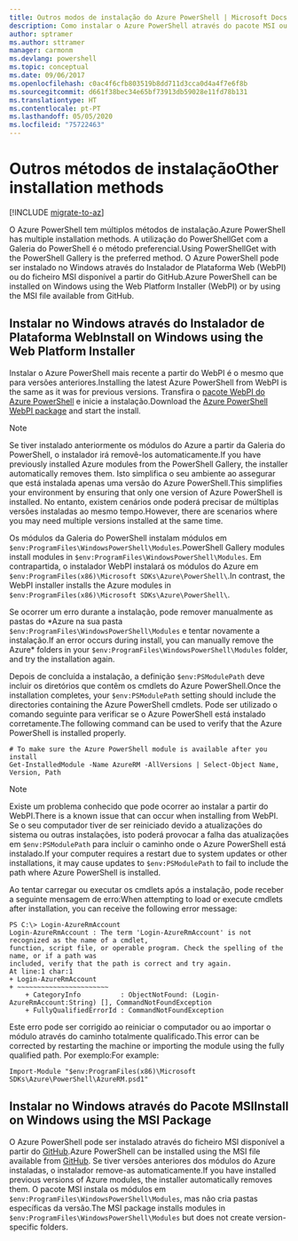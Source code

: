 ```yaml
---
title: Outros modos de instalação do Azure PowerShell | Microsoft Docs
description: Como instalar o Azure PowerShell através do pacote MSI ou do Instalador de Plataforma Web.
author: sptramer
ms.author: sttramer
manager: carmonm
ms.devlang: powershell
ms.topic: conceptual
ms.date: 09/06/2017
ms.openlocfilehash: c0ac4f6cfb803519b8dd711d3cca0d4a4f7e6f8b
ms.sourcegitcommit: d661f38bec34e65bf73913db59028e11fd78b131
ms.translationtype: HT
ms.contentlocale: pt-PT
ms.lasthandoff: 05/05/2020
ms.locfileid: "75722463"
---
```

# <a name="other-installation-methods"></a><span data-ttu-id="85f04-103">Outros métodos de instalação</span><span class="sxs-lookup"><span data-stu-id="85f04-103">Other installation methods</span></span>

[!INCLUDE [migrate-to-az](../includes/migrate-to-az.md)]

<span data-ttu-id="85f04-104">O Azure PowerShell tem múltiplos métodos de instalação.</span><span class="sxs-lookup"><span data-stu-id="85f04-104">Azure PowerShell has multiple installation methods.</span></span> <span data-ttu-id="85f04-105">A utilização do PowerShellGet com a Galeria do PowerShell é o método preferencial.</span><span class="sxs-lookup"><span data-stu-id="85f04-105">Using PowerShellGet with the PowerShell Gallery is the preferred method.</span></span> <span data-ttu-id="85f04-106">O Azure PowerShell pode ser instalado no Windows através do Instalador de Plataforma Web (WebPI) ou do ficheiro MSI disponível a partir do GitHub.</span><span class="sxs-lookup"><span data-stu-id="85f04-106">Azure PowerShell can be installed on Windows using the Web Platform Installer (WebPI) or by using the MSI file available from GitHub.</span></span>

## <a name="install-on-windows-using-the-web-platform-installer"></a><span data-ttu-id="85f04-107">Instalar no Windows através do Instalador de Plataforma Web</span><span class="sxs-lookup"><span data-stu-id="85f04-107">Install on Windows using the Web Platform Installer</span></span>

<span data-ttu-id="85f04-108">Instalar o Azure PowerShell mais recente a partir do WebPI é o mesmo que para versões anteriores.</span><span class="sxs-lookup"><span data-stu-id="85f04-108">Installing the latest Azure PowerShell from WebPI is the same as it was for previous versions.</span></span>
<span data-ttu-id="85f04-109">Transfira o [pacote WebPI do Azure PowerShell](https://aka.ms/webpi-azps) e inicie a instalação.</span><span class="sxs-lookup"><span data-stu-id="85f04-109">Download the [Azure PowerShell WebPI package](https://aka.ms/webpi-azps) and start the install.</span></span>

> [!NOTE]
> <span data-ttu-id="85f04-110">Se tiver instalado anteriormente os módulos do Azure a partir da Galeria do PowerShell, o instalador irá removê-los automaticamente.</span><span class="sxs-lookup"><span data-stu-id="85f04-110">If you have previously installed Azure modules from the PowerShell Gallery, the installer automatically removes them.</span></span> <span data-ttu-id="85f04-111">Isto simplifica o seu ambiente ao assegurar que está instalada apenas uma versão do Azure PowerShell.</span><span class="sxs-lookup"><span data-stu-id="85f04-111">This simplifies your environment by ensuring that only one version of Azure PowerShell is installed.</span></span> <span data-ttu-id="85f04-112">No entanto, existem cenários onde poderá precisar de múltiplas versões instaladas ao mesmo tempo.</span><span class="sxs-lookup"><span data-stu-id="85f04-112">However, there are scenarios where you may need multiple versions installed at the same time.</span></span>
>
> <span data-ttu-id="85f04-113">Os módulos da Galeria do PowerShell instalam módulos em `$env:ProgramFiles\WindowsPowerShell\Modules`.</span><span class="sxs-lookup"><span data-stu-id="85f04-113">PowerShell Gallery modules install modules in `$env:ProgramFiles\WindowsPowerShell\Modules`.</span></span> <span data-ttu-id="85f04-114">Em contrapartida, o instalador WebPI instalará os módulos do Azure em `$env:ProgramFiles(x86)\Microsoft SDKs\Azure\PowerShell\`.</span><span class="sxs-lookup"><span data-stu-id="85f04-114">In contrast, the WebPI installer installs the Azure modules in `$env:ProgramFiles(x86)\Microsoft SDKs\Azure\PowerShell\`.</span></span>
>
> <span data-ttu-id="85f04-115">Se ocorrer um erro durante a instalação, pode remover manualmente as pastas do \*Azure na sua pasta `$env:ProgramFiles\WindowsPowerShell\Modules` e tentar novamente a instalação.</span><span class="sxs-lookup"><span data-stu-id="85f04-115">If an error occurs during install, you can manually remove the Azure\* folders in your `$env:ProgramFiles\WindowsPowerShell\Modules` folder, and try the installation again.</span></span>

<span data-ttu-id="85f04-116">Depois de concluída a instalação, a definição `$env:PSModulePath` deve incluir os diretórios que contêm os cmdlets do Azure PowerShell.</span><span class="sxs-lookup"><span data-stu-id="85f04-116">Once the installation completes, your `$env:PSModulePath` setting should include the directories containing the Azure PowerShell cmdlets.</span></span> <span data-ttu-id="85f04-117">Pode ser utilizado o comando seguinte para verificar se o Azure PowerShell está instalado corretamente.</span><span class="sxs-lookup"><span data-stu-id="85f04-117">The following command can be used to verify that the Azure PowerShell is installed properly.</span></span>

```powershell-interactive
# To make sure the Azure PowerShell module is available after you install
Get-InstalledModule -Name AzureRM -AllVersions | Select-Object Name, Version, Path
```

> [!NOTE]
> <span data-ttu-id="85f04-118">Existe um problema conhecido que pode ocorrer ao instalar a partir do WebPI.</span><span class="sxs-lookup"><span data-stu-id="85f04-118">There is a known issue that can occur when installing from WebPI.</span></span> <span data-ttu-id="85f04-119">Se o seu computador tiver de ser reiniciado devido a atualizações do sistema ou outras instalações, isto poderá provocar a falha das atualizações em `$env:PSModulePath` para incluir o caminho onde o Azure PowerShell está instalado.</span><span class="sxs-lookup"><span data-stu-id="85f04-119">If your computer requires a restart due to system updates or other installations, it may cause updates to `$env:PSModulePath` to fail to include the path where Azure PowerShell is installed.</span></span>

<span data-ttu-id="85f04-120">Ao tentar carregar ou executar os cmdlets após a instalação, pode receber a seguinte mensagem de erro:</span><span class="sxs-lookup"><span data-stu-id="85f04-120">When attempting to load or execute cmdlets after installation, you can receive the following error message:</span></span>

```output
PS C:\> Login-AzureRmAccount
Login-AzureRmAccount : The term 'Login-AzureRmAccount' is not recognized as the name of a cmdlet,
function, script file, or operable program. Check the spelling of the name, or if a path was
included, verify that the path is correct and try again.
At line:1 char:1
+ Login-AzureRmAccount
+ ~~~~~~~~~~~~~~~~~~~~~~~
    + CategoryInfo          : ObjectNotFound: (Login-AzureRmAccount:String) [], CommandNotFoundException
    + FullyQualifiedErrorId : CommandNotFoundException
```

<span data-ttu-id="85f04-121">Este erro pode ser corrigido ao reiniciar o computador ou ao importar o módulo através do caminho totalmente qualificado.</span><span class="sxs-lookup"><span data-stu-id="85f04-121">This error can be corrected by restarting the machine or importing the module using the fully qualified path.</span></span> <span data-ttu-id="85f04-122">Por exemplo:</span><span class="sxs-lookup"><span data-stu-id="85f04-122">For example:</span></span>

```powershell-interactive
Import-Module "$env:ProgramFiles(x86)\Microsoft SDKs\Azure\PowerShell\AzureRM.psd1"
```

## <a name="install-on-windows-using-the-msi-package"></a><span data-ttu-id="85f04-123">Instalar no Windows através do Pacote MSI</span><span class="sxs-lookup"><span data-stu-id="85f04-123">Install on Windows using the MSI Package</span></span>

<span data-ttu-id="85f04-124">O Azure PowerShell pode ser instalado através do ficheiro MSI disponível a partir do [GitHub](https://github.com/Azure/azure-powershell/releases/latest).</span><span class="sxs-lookup"><span data-stu-id="85f04-124">Azure PowerShell can be installed using the MSI file available from [GitHub](https://github.com/Azure/azure-powershell/releases/latest).</span></span> <span data-ttu-id="85f04-125">Se tiver versões anteriores dos módulos do Azure instaladas, o instalador remove-as automaticamente.</span><span class="sxs-lookup"><span data-stu-id="85f04-125">If you have installed previous versions of Azure modules, the installer automatically removes them.</span></span> <span data-ttu-id="85f04-126">O pacote MSI instala os módulos em `$env:ProgramFiles\WindowsPowerShell\Modules`, mas não cria pastas específicas da versão.</span><span class="sxs-lookup"><span data-stu-id="85f04-126">The MSI package installs modules in `$env:ProgramFiles\WindowsPowerShell\Modules` but does not create version-specific folders.</span></span>


